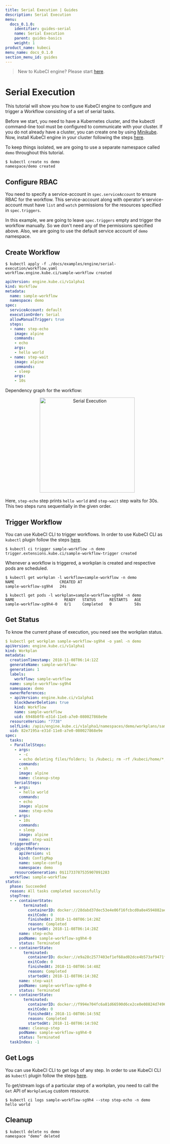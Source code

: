 ```yaml
---
title: Serial Execution | Guides
description: Serial Execution
menu:
  docs_0.1.0:
    identifier: guides-serial
    name: Serial Execution
    parent: guides-basics
    weight: 1
product_name: kubeci
menu_name: docs_0.1.0
section_menu_id: guides
---
```


> New to KubeCI engine? Please start [here](/docs/concepts/README.md).

# Serial Execution

This tutorial will show you how to use KubeCI engine to configure and trigger a Workflow consisting of a set of serial tasks.

Before we start, you need to have a Kubernetes cluster, and the kubectl command-line tool must be configured to communicate with your cluster. If you do not already have a cluster, you can create one by using [Minikube](https://github.com/kubernetes/minikube). Now, install KubeCI engine in your cluster following the steps [here](/docs/setup/engine/install.md).

To keep things isolated, we are going to use a separate namespace called `demo` throughout this tutorial.

```console
$ kubectl create ns demo
namespace/demo created
```

## Configure RBAC

You need to specify a service-account in `spec.serviceAccount` to ensure RBAC for the workflow. This service-account along with operator's service-account must have `list` and `watch` permissions for the resources specified in `spec.triggers`.

In this example, we are going to leave `spec.triggers` empty and trigger the workflow manually. So we don't need any of the permissions specified above. Also, we are going to use the default service account of `demo` namespace.

## Create Workflow

```console
$ kubectl apply -f ./docs/examples/engine/serial-execution/workflow.yaml
workflow.engine.kube.ci/sample-workflow created
```

```yaml
apiVersion: engine.kube.ci/v1alpha1
kind: Workflow
metadata:
  name: sample-workflow
  namespace: demo
spec:
  serviceAccount: default
  executionOrder: Serial
  allowManualTrigger: true
  steps:
  - name: step-echo
    image: alpine
    commands:
    - echo
    args:
    - hello world
  - name: step-wait
    image: alpine
    commands:
    - sleep
    args:
    - 10s
```

Dependency graph for the workflow:

<p align="center">
  <img alt="Serial Execution" height="300x" src="/docs/examples/engine/serial-execution/serial-execution.svg">
</p>

Here, `step-echo` step prints `hello world` and `step-wait` step waits for 30s. This two steps runs sequentially in the given order.

## Trigger Workflow

You can use KubeCI CLI to trigger workflows. In order to use KubeCI CLI as `kubectl` plugin follow the steps [here](/docs/setup/cli/install.md).

```console
$ kubectl ci trigger sample-workflow -n demo
trigger.extensions.kube.ci/sample-workflow-trigger created
```

Whenever a workflow is triggered, a workplan is created and respective pods are scheduled.

```console
$ kubectl get workplan -l workflow=sample-workflow -n demo
NAME                    CREATED AT
sample-workflow-sg9h4   24s
```

```console
$ kubectl get pods -l workplan=sample-workflow-sg9h4 -n demo
NAME                      READY   STATUS      RESTARTS   AGE
sample-workflow-sg9h4-0   0/1     Completed   0          58s
```

## Get Status

To know the current phase of execution, you need see the workplan status.

```yaml
$ kubectl get workplan sample-workflow-sg9h4 -o yaml -n demo
apiVersion: engine.kube.ci/v1alpha1
kind: Workplan
metadata:
  creationTimestamp: 2018-11-08T06:14:12Z
  generateName: sample-workflow-
  generation: 1
  labels:
    workflow: sample-workflow
  name: sample-workflow-sg9h4
  namespace: demo
  ownerReferences:
  - apiVersion: engine.kube.ci/v1alpha1
    blockOwnerDeletion: true
    kind: Workflow
    name: sample-workflow
    uid: 6948b0f8-e31d-11e8-a7e0-080027868e9e
  resourceVersion: "7738"
  selfLink: /apis/engine.kube.ci/v1alpha1/namespaces/demo/workplans/sample-workflow-sg9h4
  uid: 82e7195a-e31d-11e8-a7e0-080027868e9e
spec:
  tasks:
  - ParallelSteps:
    - args:
      - -c
      - echo deleting files/folders; ls /kubeci; rm -rf /kubeci/home/*; rm -rf /kubeci/workspace/*
      commands:
      - sh
      image: alpine
      name: cleanup-step
    SerialSteps:
    - args:
      - hello world
      commands:
      - echo
      image: alpine
      name: step-echo
    - args:
      - 10s
      commands:
      - sleep
      image: alpine
      name: step-wait
  triggeredFor:
    objectReference:
      apiVersion: v1
      kind: ConfigMap
      name: sample-config
      namespace: demo
    resourceGeneration: 0$11733787535907091283
  workflow: sample-workflow
status:
  phase: Succeeded
  reason: All tasks completed successfully
  stepTree:
  - - containerState:
        terminated:
          containerID: docker://28dabd37dec53e4e06f16fcbcd0a8e4594882ae3f2cdfa85db44e8ed065c933b
          exitCode: 0
          finishedAt: 2018-11-08T06:14:28Z
          reason: Completed
          startedAt: 2018-11-08T06:14:28Z
      name: step-echo
      podName: sample-workflow-sg9h4-0
      status: Terminated
  - - containerState:
        terminated:
          containerID: docker://e9a28c2577403ef1ef68ad02dce4b573af9471f44da1dd9beca30460bb2ee654
          exitCode: 0
          finishedAt: 2018-11-08T06:14:48Z
          reason: Completed
          startedAt: 2018-11-08T06:14:38Z
      name: step-wait
      podName: sample-workflow-sg9h4-0
      status: Terminated
  - - containerState:
        terminated:
          containerID: docker://f994e704fc6a81d66590d6ce2ce0e08824d74968b5c9ae4f1f56cbfc715c0d38
          exitCode: 0
          finishedAt: 2018-11-08T06:14:59Z
          reason: Completed
          startedAt: 2018-11-08T06:14:59Z
      name: cleanup-step
      podName: sample-workflow-sg9h4-0
      status: Terminated
  taskIndex: -1
```

## Get Logs

You can use KubeCI CLI to get logs of any step. In order to use KubeCI CLI as `kubectl` plugin follow the steps [here](/docs/setup/cli/install.md).

To get/stream logs of a particular step of a workplan, you need to call the `Get` API of `WorkplanLog` custom resource.

```console
$ kubectl ci logs sample-workflow-sg9h4 --step step-echo -n demo
hello world
```

## Cleanup

```console
$ kubectl delete ns demo
namespace "demo" deleted
```
